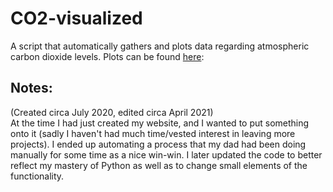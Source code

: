 # CO2-visualized
A script that automatically gathers and plots data regarding atmospheric carbon dioxide levels. Plots can be found [here](https://isaacdarling.com/2020/07/12/carbon-dioxide-levels/):

## Notes:
(Created circa July 2020, edited circa April 2021)  
At the time I had just created my website, and I wanted to put something onto it (sadly I haven't had much time/vested interest in leaving more projects). I ended up automating a process that my dad had been doing manually for some time as a nice win-win. I later updated the code to better reflect my mastery of Python as well as to change small elements of the functionality.
